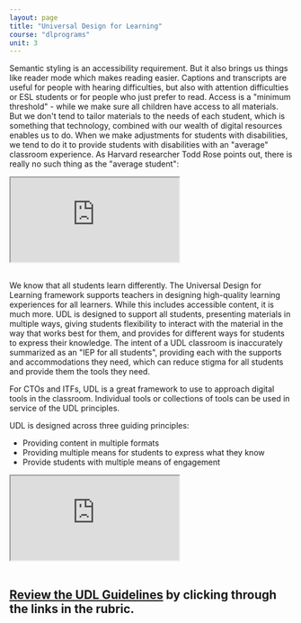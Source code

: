 ```yaml
---
layout: page
title: "Universal Design for Learning"
course: "dlprograms"
unit: 3
---
```

Semantic styling is an accessibility requirement. But it also brings us things like reader mode which makes reading easier. Captions and transcripts are useful for people with hearing difficulties, but also with attention difficulties or ESL students or for people who just prefer to read. Access is a "minimum threshold" - while we make sure all children have access to all materials. But we don't tend to tailor materials to the needs of each student, which is something that technology, combined with our wealth of digital resources enables us to do. When we make adjustments for students with disabilities, we tend to do it to provide students with disabilities with an "average" classroom experience. As Harvard researcher Todd Rose points out, there is really no such thing as the "average student":

<div class="embed-responsive embed-responsive-16by9" style="max-height: 500px; width: auto;">
  <iframe class="embed-responsive-item" src="https://www.youtube.com/embed/4eBmyttcfU4?rel=0"></iframe>
</div>
<br/>

We know that all students learn differently. The Universal Design for Learning framework supports teachers in designing high-quality learning experiences for all learners. While this includes accessible content, it is much more. UDL is designed to support all students, presenting materials in multiple ways, giving students flexibility to interact with the material in the way that works best for them, and provides for different ways for students to express their knowledge. The intent of a UDL classroom is inaccurately summarized as an "IEP for all students", providing each with the supports and accommodations they need, which can reduce stigma for all students and provide them the tools they need.

For CTOs and ITFs, UDL is a great framework to use to approach digital tools in the classroom. Individual tools or collections of tools can be used in service of the UDL principles.

UDL is designed across three guiding principles: 
* Providing content in multiple formats
* Providing multiple means for students to express what they know
* Provide students with multiple means of engagement

<div class="embed-responsive embed-responsive-16by9" style="max-height: 500px; width: auto;">
  <iframe class="embed-responsive-item" src="https://www.youtube.com/embed/bDvKnY0g6e4?rel=0"></iframe>
</div>
<br/>

## [Review the UDL Guidelines][1] by clicking through the links in the rubric.

[1]:	http://udlguidelines.cast.org/